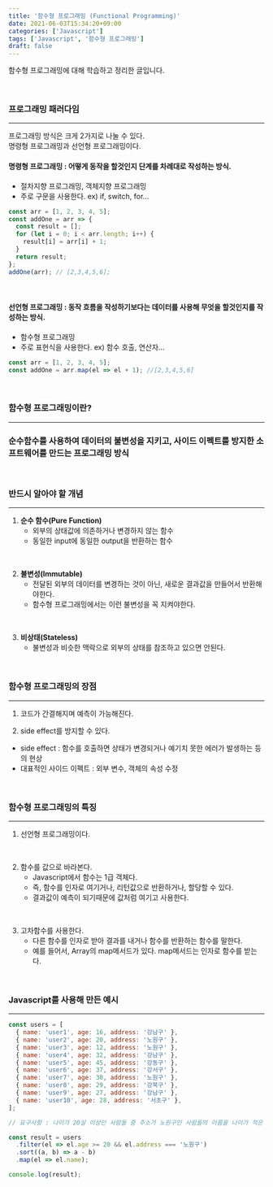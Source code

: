 ```yaml
---
title: '함수형 프로그래밍 (Functional Programming)'
date: 2021-06-03T15:34:20+09:00
categories: ['Javascript']
tags: ['Javascript', '함수형 프로그래밍']
draft: false
---
```


함수형 프로그래밍에 대해 학습하고 정리한 글입니다.

<br>

<!--more-->

### 프로그래밍 패러다임

---

프로그래밍 방식은 크게 2가지로 나눌 수 있다.<br>
명령형 프로그래밍과 선언형 프로그래밍이다.

#### 명령형 프로그래밍 : 어떻게 동작을 할것인지 단계를 차례대로 작성하는 방식.

- 절차지향 프로그래밍, 객체지향 프로그래밍
- 주로 구문을 사용한다. ex) if, switch, for...

```jsx
const arr = [1, 2, 3, 4, 5];
const addOne = arr => {
  const result = [];
  for (let i = 0; i < arr.length; i++) {
    result[i] = arr[i] + 1;
  }
  return result;
};
addOne(arr); // [2,3,4,5,6];
```

<br>

#### 선언형 프로그래밍 : 동작 흐름을 작성하기보다는 데이터를 사용해 무엇을 할것인지를 작성하는 방식.

- 함수형 프로그래밍
- 주로 표현식을 사용한다. ex) 함수 호출, 연산자...

```jsx
const arr = [1, 2, 3, 4, 5];
const addOne = arr.map(el => el + 1); //[2,3,4,5,6]
```

<br>

### 함수형 프로그래밍이란?

---

### 순수함수를 사용하여 데이터의 불변성을 지키고, 사이드 이펙트를 방지한 소프트웨어를 만드는 프로그래밍 방식

<br>

### 반드시 알아야 할 개념

---

1. **순수 함수(Pure Function)**
   - 외부의 상태값에 의존하거나 변경하지 않는 함수
   - 동일한 input에 동일한 output을 반환하는 함수

<br>

2. **불변성(Immutable)**
   - 전달된 외부의 데이터를 변경하는 것이 아닌, 새로운 결과값을 만들어서 반환해야한다.
   - 함수형 프로그래밍에서는 이런 불변성을 꼭 지켜야한다.

<br>

3. **비상태(Stateless)**
   - 불변성과 비슷한 맥락으로 외부의 상태를 참조하고 있으면 안된다.

<br>

### 함수형 프로그래밍의 장점

---

1. 코드가 간결해지며 예측이 가능해진다.

2. side effect를 방지할 수 있다.

- side effect : 함수를 호출하면 상태가 변경되거나 예기치 못한 에러가 발생하는 등의 현상
- 대표적인 사이드 이펙트 : 외부 변수, 객체의 속성 수정

<br>

### 함수형 프로그래밍의 특징

---

1. 선언형 프로그래밍이다.

<br>

2. 함수를 값으로 바라본다.
   - Javascript에서 함수는 1급 객체다.
   - 즉, 함수를 인자로 여기거나, 리턴값으로 반환하거나, 할당할 수 있다.
   - 결과값이 예측이 되기때문에 값처럼 여기고 사용한다.

<br>

3. 고차함수를 사용한다.
   - 다른 함수를 인자로 받아 결과를 내거나 함수를 반환하는 함수를 말한다.
   - 예를 들어서, Array의 map메서드가 있다. map메서드는 인자로 함수를 받는다.

<br>

### Javascript를 사용해 만든 예시

---

```js
const users = [
  { name: 'user1', age: 16, address: '강남구' },
  { name: 'user2', age: 20, address: '노원구' },
  { name: 'user3', age: 12, address: '노원구' },
  { name: 'user4', age: 32, address: '강남구' },
  { name: 'user5', age: 45, address: '강동구' },
  { name: 'user6', age: 37, address: '강서구' },
  { name: 'user7', age: 30, address: '노원구' },
  { name: 'user8', age: 29, address: '강북구' },
  { name: 'user9', age: 27, address: '강남구' },
  { name: 'user10', age: 28, address: '서초구' },
];

// 요구사항 : 나이가 20살 이상인 사람들 중 주소가 노원구인 사람들의 이름을 나이가 적은 순서대로 배열에 담아 반환하라

const result = users
  .filter(el => el.age >= 20 && el.address === '노원구')
  .sort((a, b) => a - b)
  .map(el => el.name);

console.log(result);
```
